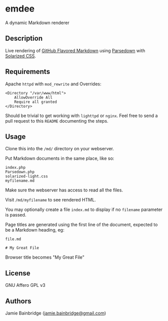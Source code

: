 # emdee

A dynamic Markdown renderer

## Description

Live rendering of [GitHub Flavored Markdown](https://help.github.com/articles/github-flavored-markdown/) using [Parsedown](https://github.com/erusev/parsedown) with [Solarized CSS](http://thomasf.github.io/solarized-css/).

## Requirements

Apache `httpd` with `mod_rewrite` and Overrides:

~~~
<Directory "/var/www/html">
    AllowOverride All
    Require all granted
</Directory>
~~~

Should be trivial to get working with `lighttpd` or `nginx`. Feel free to send a pull request to this `README` documenting the steps.

## Usage

Clone this into the `/md/` directory on your webserver.

Put Markdown documents in the same place, like so:

~~~
index.php
Parsedown.php
solarized-light.css
myfilename.md
~~~

Make sure the webserver has access to read all the files.

Visit `/md/myfilename` to see rendered HTML.

You may optionally create a file `index.md` to display if no `filename` parameter is passed.

Page titles are generated using the first line of the document, expected to be a Markdown heading, eg:

~~~
file.md

# My Great File
~~~

Browser title becomes "My Great File"

## License

GNU Affero GPL v3

## Authors

Jamie Bainbridge (jamie.bainbridge@gmail.com)
